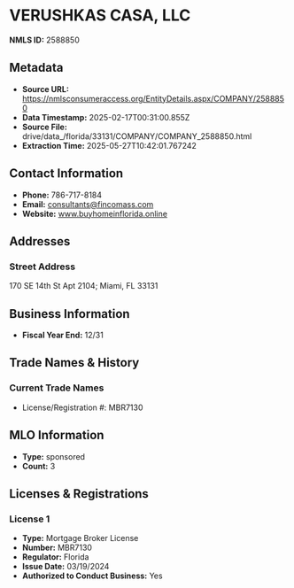 # VERUSHKAS CASA, LLC

**NMLS ID:** 2588850

## Metadata
- **Source URL:** https://nmlsconsumeraccess.org/EntityDetails.aspx/COMPANY/2588850
- **Data Timestamp:** 2025-02-17T00:31:00.855Z
- **Source File:** drive/data_/florida/33131/COMPANY/COMPANY_2588850.html
- **Extraction Time:** 2025-05-27T10:42:01.767242

## Contact Information
- **Phone:** 786-717-8184
- **Email:** consultants@fincomass.com
- **Website:** www.buyhomeinflorida.online

## Addresses
### Street Address
170 SE 14th St Apt 2104; Miami, FL 33131

## Business Information
- **Fiscal Year End:** 12/31

## Trade Names & History
### Current Trade Names
- License/Registration #: MBR7130

## MLO Information
- **Type:** sponsored
- **Count:** 3

## Licenses & Registrations

### License 1
- **Type:** Mortgage Broker License
- **Number:** MBR7130
- **Regulator:** Florida
- **Issue Date:** 03/19/2024
- **Authorized to Conduct Business:** Yes
